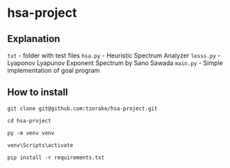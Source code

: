 # hsa-project

## Explanation
`txt` - folder with test files
`hsa.py` - Heuristic Spectrum Analyzer
`lesss.py` - Lyaponov Lyapunov Exponent Spectrum by Sano Sawada
`main.py` - Simple implementation of goal program

## How to install
```
git clone git@github.com:tzorake/hsa-project.git

cd hsa-project

py -m venv venv

venv\Scripts\activate

pip install -r requirements.txt
```